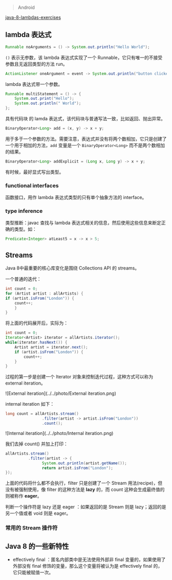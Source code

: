 > Android

[java-8-lambdas-exercises](https://github.com/RichardWarburton/java-8-lambdas-exercises)

## lambda 表达式
```java
Runnable noArguments = () -> System.out.println("Hello World");
```

`()` 表示无参数，该 lambda 表达式实现了一个 Runnable，它只有唯一的不接受参数且无返回类型的方法 run。

```java
ActionListener oneArgument = event -> System.out.println("button clicked");
```

lambda 表达式带一个参数。

```java
Runnable multiStatement = () -> {
	System.out.print("Hello");
	System.out.println(" World");
};
```

具有代码块 的 lamda 表达式，该代码块与普通写法一致，比如返回、抛出异常。

```java
BinaryOperator<Long> add = (x, y) -> x + y;
```

用于多于一个参数的方法。需要注意，表达式并没有将两个数相加，它只是创建了一个用于相加的方法，`add` 变量是一个 `BinaryOperator<Long>` 而不是两个数相加的结果。

```java
BinaryOperator<Long> addExplicit = (Long x, Long y) -> x + y;
```

有时候，最好显式写出类型。



### functional interfaces

函数接口，用作 lambda 表达式类型的只有单个抽象方法的 interface。



### type inference

类型推断：javac 查找与 lambda 表达式相关的信息，然后使用这些信息来断定正确的类型。如：

```java
Predicate<Integer> atLeast5 = x -> x > 5;
```



## Streams

Java 8中最重要的核心库变化是围绕 Collections API 的 streams。

一个普通的迭代：

```java
int count = 0;
for (Artist artist : allArtists) {
if (artist.isFrom("London")) {
	count++;
	}
}
```

将上面的代码展开后，实际为：

```java
int count = 0;
Iterator<Artist> iterator = allArtists.iterator();
while(iterator.hasNext()) {
	Artist artist = iterator.next();
	if (artist.isFrom("London")) {
		count++;
	}
}
```

过程的第一步是创建一个 Iterator 对象来控制迭代过程，这种方式可以称为 external iteration。

![External iteration](../../photo/External iteration.png)

 internal iteration 如下：

```java
long count = allArtists.stream()
				.filter(artist -> artist.isFrom("London"))
				.count();
```

![Internal iteration](../../photo/Internal iteration.png)

我们去掉 count() 并加上打印：

```java
allArtists.stream()
          .filter(artist -> {
				System.out.println(artist.getName());
				return artist.isFrom("London");
});
```

上面的代码将什么都不会执行，filter 只是创建了一个 Stream 用法(recipe)，但没有被强制使用，像 filter 的这种方法是 **lazy** 的，而 count 这种会生成最终值的则被称作 **eager**。

判断一个操作符是 lazy 还是 eager ：如果返回的是 Stream 则是 lazy；返回的是另一个值或者 void 则是 eager。



### 常用的 Stream 操作符



## Java 8 的一些新特性

+  effectively final ：匿名内部类中是无法使用外部非 final 变量的，如果使用了外部没有 final 修饰的变量，那么这个变量将被认为是 effectively final 的，它只能被赋值一次。



